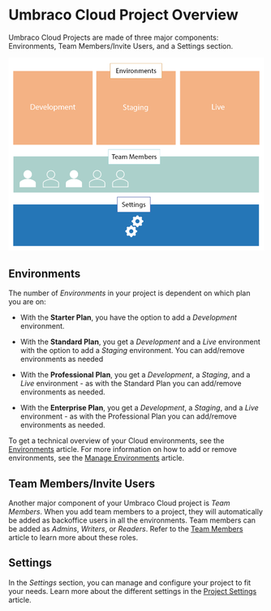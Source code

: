 # Umbraco Cloud Project Overview

Umbraco Cloud Projects are made of three major components: Environments, Team Members/Invite Users, and a Settings section.

![Project overview](images/project-components.png)

## Environments

The number of *Environments* in your project is dependent on which plan you are on:

* With the **Starter Plan**, you have the option to add a *Development* environment.

* With the **Standard Plan**, you get a *Development* and a *Live* environment with the option to add a *Staging* environment. You can add/remove environments as needed

* With the **Professional Plan**, you get a *Development*, a *Staging*, and a *Live* environment - as with the Standard Plan you can add/remove environments as needed.

* With the **Enterprise Plan**, you get a *Development*, a *Staging*, and a *Live* environment - as with the Professional Plan you can add/remove environments as needed.

To get a technical overview of your Cloud environments, see the [Environments](../getting-started/environments.md) article. For more information on how to add or remove environments, see the [Manage Environments](../set-up/manage-environments.md) article.

## Team Members/Invite Users

Another major component of your Umbraco Cloud project is *Team Members*. When you add team members to a project, they will automatically be added as backoffice users in all the environments. Team members can be added as *Admins*, *Writers*, or *Readers*. Refer to the [Team Members](../set-up/Team-members/README.md) article to learn more about these roles.

## Settings

In the *Settings* section, you can manage and configure your project to fit your needs. Learn more about the different settings in the [Project Settings](../set-up/project-settings.md) article.
